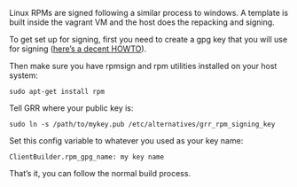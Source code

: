 Linux RPMs are signed following a similar process to windows. A template
is built inside the vagrant VM and the host does the repacking and
signing.

To get set up for signing, first you need to create a gpg key that you
will use for signing ([here’s a decent
HOWTO](https://alexcabal.com/creating-the-perfect-gpg-keypair/)).

Then make sure you have rpmsign and rpm utilities installed on your host
system:

    sudo apt-get install rpm

Tell GRR where your public key is:

    sudo ln -s /path/to/mykey.pub /etc/alternatives/grr_rpm_signing_key

Set this config variable to whatever you used as your key name:

    ClientBuilder.rpm_gpg_name: my key name

That’s it, you can follow the normal build process.

